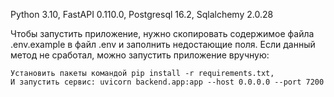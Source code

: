 Python 3.10, FastAPI 0.110.0, Postgresql 16.2, Sqlalchemy 2.0.28 

Чтобы запустить приложение, нужно скопировать содержимое файла .env.example в файл .env и заполнить недостающие поля.
Если данный метод не сработал, можно запустить приложение вручную: 

    Установить пакеты командой pip install -r requirements.txt,
    И запустить сервис: uvicorn backend.app:app --host 0.0.0.0 --port 7200